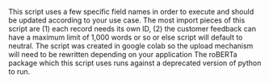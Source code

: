 This script uses a few specific field names in order to execute and should be updated according to your use case. 
The most import pieces of this script are (1) each record needs its own ID, (2) the customer feedback can have a maximum limit of 1,000 words or so or else script will default to neutral.
The script was created in google colab so the upload mechanism will need to be rewritten depending on your application
The roBERTa package which this script uses runs against a deprecated version of python to run. 
